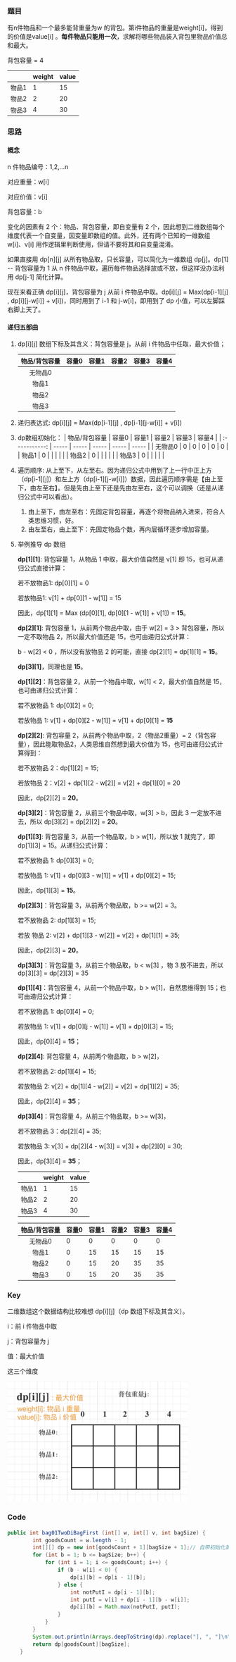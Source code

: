 ### 题目

有n件物品和一个最多能背重量为w 的背包。第i件物品的重量是weight[i]，得到的价值是value[i] 。**每件物品只能用一次**，求解将哪些物品装入背包里物品价值总和最大。

背包容量 = 4

|       | weight | value |
| ----- | ------ | ----- |
| 物品1 | 1      | 15    |
| 物品2 | 2      | 20    |
| 物品3 | 4      | 30    |

### 思路

#### 概念
n 件物品编号：1,2,...n

对应重量：w[i]

对应价值：v[i]

背包容量：b

变化的因素有 2 个：物品、背包容量，即自变量有 2 个，因此想到二维数组每个维度代表一个自变量，因变量即数组的值。此外，还有两个已知的一维数组 w[i]、v[i] 用作逻辑里判断使用，但请不要将其和自变量混淆。

如果直接用 dp\[n][j] 从所有物品取，只长容量，可以简化为一维数组 dp[j]。dp[1] -- 背包容量为 1 从 n 件物品中取，遍历每件物品选择放或不放，但这样没办法利用 dp[j-1] 简化计算。

现在来看正确 dp\[i][j]，背包容量为 j 从前 i 件物品中取。dp\[i][j] = Max(dp\[i-1][j] , dp\[i][j-w[i]] + v[i])，同时用到了 i-1 和 j-w[i]，即用到了 dp 小值，可以左脚踩右脚上天了。

#### 递归五部曲

1. dp\[i][j] 数组下标及其含义：背包容量是 j，从前 i 件物品中任取，最大价值；

   | 物品/背包容量 | 容量0 | 容量1 | 容量2 | 容量3 | 容量4 |
   | :-----------: | ----- | ----- | ----- | ----- | ----- |
   |    无物品0    |       |       |       |       |       |
   |     物品1     |       |       |       |       |       |
   |     物品2     |       |       |       |       |       |
   |     物品3     |       |       |       |       |       |

2. 递归表达式: dp\[i][j] = Max(dp\[i-1][j] , dp\[i-1][j-w[i]] + v[i])

3. dp数组初始化：
   | 物品/背包容量 | 容量0 | 容量1 | 容量2 | 容量3 | 容量4 |
   | :-----------: | ----- | ----- | ----- | ----- | ----- |
   |    无物品0    | 0     | 0     | 0     | 0     | 0     |
   |     物品1     | 0     |       |       |       |       |
   |     物品2     | 0     |       |       |       |       |
   |     物品3     | 0     |       |       |       |       |

4. 遍历顺序: 从上至下，从左至右。因为递归公式中用到了上一行中正上方（dp\[i-1][j]）和左上方（dp\[i-1][j-w[i]]）数据，因此遍历顺序需是【由上至下，由左至右】。但是先由上至下还是先由左至右，这个可以调换（还是从递归公式中可以看出）。

   1. 由上至下，由左至右：先固定背包容量，再逐个将物品纳入进来，符合人类思维习惯，好。
   2. 由左至右，由上至下：先固定物品个数，再内层循环逐步增加容量。

5. 举例推导 dp 数组

   **dp\[1][1]**: 背包容量 1，从物品 1 中取，最大价值自然是 v[1] 即 15，也可从递归公式直接计算：

   若不放物品1: dp\[0][1] = 0

   若放物品1:  v[1] + dp\[0][1 - w[1]] = 15

   因此，dp\[1][1] = Max (dp\[0][1], dp\[0][1 - w[1]] + v[1]) = **15**。

   **dp\[2][1]**: 背包容量 1，从前两个物品中取，由于 w[2] = 3 > 背包容量，所以一定不取物品 2，所以最大价值还是 15，也可由递归公式计算：

   b - w[2] < 0 ，所以没有放物品 2 的可能，直接 dp\[2][1] = dp\[1][1] = **15**。

   **dp\[3][1]**，同理也是 **15**。

   **dp\[1][2]**：背包容量 2，从前一个物品中取，w[1] < 2，最大价值自然是 15，也可由递归公式计算：

   若不放物品 1: dp\[0][2] = 0;

   若放物品 1: v[1] + dp\[0][2 - w[1]] = v[1] + dp\[0][1] = **15**

   **dp\[2][2]**: 背包容量 2，从前两个物品中取，2（物品2重量）= 2（背包容量），因此能取物品2，人类思维自然想到最大价值为 15，也可由递归公式计算得到：

   若不放物品 2：dp\[1][2] = 15;

   若放物品 2：v[2] + dp\[1][2 - w[2]] = v[2] + dp\[1][0] = 20

   因此，dp\[2][2] = **20**。

   **dp\[3][2]**：背包容量 2，从前三个物品中取，w[3] > b，因此 3 一定放不进去，所以 dp\[3][2] = dp\[2][2] = **20**。

   **dp\[1][3]**: 背包容量 3，从前一个物品取，b > w[1]，所以放 1 就完了，即 dp\[1][3] = 15。从递归公式计算：

   若不放物品 1: dp\[0][3] = 0;

   若放物品 1: v[1] + dp\[0][3 - w[1]] = v[1] + dp\[0][2] = 15;

   因此，dp\[1][3] = **15**。

   **dp\[2][3]**：背包容量 3，从前两个物品取，b >= w[2] = 3。

   若不放物品 2: dp\[1][3] = 15;

   若放 物品 2: v[2] + dp\[1][3 - w[2]] = v[2] + dp\[1][1] = 35;

   因此，dp\[2][3] = **20**。

   **dp\[3][3]**：背包容量 3，从前三个物品取，b < w[3] ，物 3 放不进去，所以 dp\[3][3] = dp\[2][3] = 35

   **dp\[1][4]**：背包容量 4，从前一个物品中取，b > w[1]，自然思维得到 15；也可由递归公式计算：

   若不放物品 1: dp\[0][4] = 0;

   若放物品 1: v[1] + dp\[0][j - w[1]] = v[1] + dp\[0][3] = 15;

   因此，dp\[0][4] = **15**；

   **dp\[2][4]**: 背包容量 4，从前两个物品取，b > w[2]，

   若不放物品 2: dp\[1][4] = 15;

   若放物品 2: v[2] + dp\[1][4 - w[2]] = v[2] + dp\[1][2] = 35;

   因此，dp\[2][4] = **35**；

   **dp\[3][4]**：背包容量 4，从前三个物品取，b >= w[3]，

   若不放物品 3：dp\[2][4] = 35;

   若放物品 3: v[3] + dp\[2][4 - w[3]] = v[3] + dp\[2][0] = 30;

   因此，dp\[3][4] = **35**；

   |       | weight | value |
   | ----- | ------ | ----- |
   | 物品1 | 1      | 15    |
   | 物品2 | 2      | 20    |
   | 物品3 | 4      | 30    |

   | 物品/背包容量 | 容量0 | 容量1 | 容量2 | 容量3 | 容量4 |
   | :-----------: | ----- | ----- | ----- | ----- | ----- |
   |    无物品0    | 0     | 0     | 0     | 0     | 0     |
   |     物品1     | 0     | 15    | 15    | 15    | 15    |
   |     物品2     | 0     | 15    | 20    | 35    | 35    |
   |     物品3     | 0     | 15    | 20    | 35    | 35    |

### Key

二维数组这个数据结构比较难想 dp\[i][j]（dp 数组下标及其含义）。

i：前 i 件物品中取

j：背包容量为 j

值：最大价值

这三个维度

<img src="../../resources/assets/dp_01背包_含义.png" alt="pic" style="zoom:40%;" />



### Code

```java
public int bag01TwoDiBagFirst (int[] w, int[] v, int bagSize) {
        int goodsCount = w.length - 1;
        int[][] dp = new int[goodsCount + 1][bagSize + 1];// 自带初始化第一行、第一列为 0；
        for (int b = 1; b <= bagSize; b++) {
            for (int i = 1; i <= goodsCount; i++) {
                if (b - w[i] < 0) {
                    dp[i][b] = dp[i - 1][b];
                } else {
                    int notPutI = dp[i - 1][b];
                    int putI = v[i] + dp[i - 1][b - w[i]];
                    dp[i][b] = Math.max(notPutI, putI);
                }
            }
        }
        System.out.println(Arrays.deepToString(dp).replace("], ", "]\n"));
        return dp[goodsCount][bagSize];
    }
```



